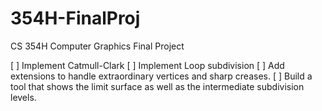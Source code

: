# 354H-FinalProj
CS 354H Computer Graphics Final Project

[ ] Implement Catmull-Clark
[ ] Implement Loop subdivision
[ ] Add extensions to handle extraordinary vertices and sharp creases.
[ ] Build a tool that shows the limit surface as well as the intermediate subdivision levels.
